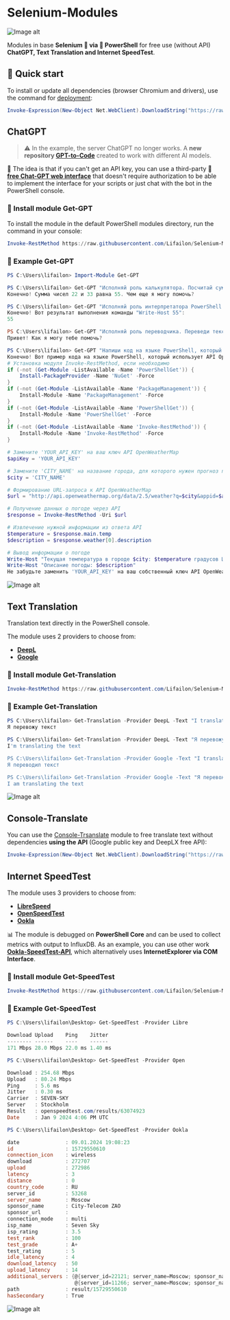 # Selenium-Modules

![Image alt](https://github.com/Lifailon/Selenium-Modules/blob/rsa/Images/logo.jpg)

Modules in base **Selenium 💚 via 💙 PowerShell** for free use (without API) **ChatGPT, Text Translation and Internet SpeedTest**.

## 🚀 Quick start

To install or update all dependencies (browser Chromium and drivers), use the command for [deployment](https://github.com/Lifailon/Deploy-Selenium):

```PowerShell
Invoke-Expression(New-Object Net.WebClient).DownloadString("https://raw.githubusercontent.com/Lifailon/Deploy-Selenium/rsa/Deploy-Selenium-Drivers.ps1")
```

## ChatGPT

> ⚠️ In the example, the server ChatGPT no longer works. A **new repository [GPT-to-Code](https://github.com/Lifailon/GPT-to-Code)** created to work with different AI models.

🐥 The idea is that if you can't get an API key, you can use a third-party 🙏 **[free Chat-GPT web interface](https://chatg.io)** that doesn't require authorization to be able to implement the interface for your scripts or just chat with the bot in the PowerShell console.

### 🚀 Install module Get-GPT

To install the module in the default PowerShell modules directory, run the command in your console:

```PowerShell
Invoke-RestMethod https://raw.githubusercontent.com/Lifailon/Selenium-Modules/rsa/Modules/Get-GPT/Get-GPT.psm1 | Out-File -FilePath "$(New-Item -Path "$($($Env:PSModulePath -split ";")[0])\Get-GPT" -ItemType Directory -Force)\Get-GPT.psm1" -Force
```

### 🎉 Example Get-GPT

```PowerShell
PS C:\Users\lifailon> Import-Module Get-GPT

PS C:\Users\lifailon> Get-GPT "Исполняй роль калькулятора. Посчитай сумму чисел: 22+33"
Конечно! Сумма чисел 22 и 33 равна 55. Чем еще я могу помочь?

PS C:\Users\lifailon> Get-GPT "Исполняй роль интерпретатора PowerShell. Выведи результат команды: Write-Host $(22+33)"
Конечно! Вот результат выполнения команды "Write-Host 55":
55

PS C:\Users\lifailon> Get-GPT "Исполняй роль переводчика. Переведи текст на русский язык: Hi! How can I help you?"
Привет! Как я могу тебе помочь?

PS C:\Users\lifailon> Get-GPT "Напиши код на языке PowerShell, который позволяет получить прогноз погоды"
Конечно! Вот пример кода на языке PowerShell, который использует API OpenWeatherMap для получения прогноза погоды:
# Установка модуля Invoke-RestMethod, если необходимо
if (-not (Get-Module -ListAvailable -Name 'PowerShellGet')) {
    Install-PackageProvider -Name 'NuGet' -Force
}
if (-not (Get-Module -ListAvailable -Name 'PackageManagement')) {
    Install-Module -Name 'PackageManagement' -Force
}
if (-not (Get-Module -ListAvailable -Name 'PowerShellGet')) {
    Install-Module -Name 'PowerShellGet' -Force
}
if (-not (Get-Module -ListAvailable -Name 'Invoke-RestMethod')) {
    Install-Module -Name 'Invoke-RestMethod' -Force
}

# Замените 'YOUR_API_KEY' на ваш ключ API OpenWeatherMap
$apiKey = 'YOUR_API_KEY'

# Замените 'CITY_NAME' на название города, для которого нужен прогноз погоды
$city = 'CITY_NAME'

# Формирование URL-запроса к API OpenWeatherMap
$url = "http://api.openweathermap.org/data/2.5/weather?q=$city&appid=$apiKey"

# Получение данных о погоде через API
$response = Invoke-RestMethod -Uri $url

# Извлечение нужной информации из ответа API
$temperature = $response.main.temp
$description = $response.weather[0].description

# Вывод информации о погоде
Write-Host "Текущая температура в городе $city: $temperature градусов Цельсия"
Write-Host "Описание погоды: $description"
Не забудьте заменить 'YOUR_API_KEY' на ваш собственный ключ API OpenWeatherMap и 'CITY_NAME' на название города, для которого вы хотите получить прогноз погоды. После запуска скрипта, вы увидите текущую температуру и описание погоды
```

![Image alt](https://github.com/Lifailon/Selenium-Modules/blob/rsa/Images/gpt-example.gif)

## Text Translation

Translation text directly in the PowerShell console.

The module uses 2 providers to choose from:

- **[DeepL](https://www.deepl.com/translator)**
- **[Google](https://translate.google.fi)**

### 🚀 Install module Get-Translation

```PowerShell
Invoke-RestMethod https://raw.githubusercontent.com/Lifailon/Selenium-Modules/rsa/Modules/Get-Translation/Get-Translation.psm1 | Out-File -FilePath "$(New-Item -Path "$($($Env:PSModulePath -split ";")[0])\Get-Translation" -ItemType Directory -Force)\Get-Translation.psm1" -Force
```

### 🎉 Example Get-Translation

```PowerShell
PS C:\Users\lifailon> Get-Translation -Provider DeepL -Text "I translating the text"
Я перевожу текст

PS C:\Users\lifailon> Get-Translation -Provider DeepL -Text "Я перевожу текст"
I'm translating the text

PS C:\Users\lifailon> Get-Translation -Provider Google -Text "I translating the text"
Я переводил текст

PS C:\Users\lifailon> Get-Translation -Provider Google -Text "Я перевожу текст" -Language en
I am translating the text
```

![Image alt](https://github.com/Lifailon/Selenium-Modules/blob/rsa/Images/translation-example.jpg)

## Console-Translate

You can use the [Console-Trsanslate](https://github.com/Lifailon/Console-Translate) module to free translate text without dependencies **using the API** (Google public key and DeepLX free API):

```PowerShell
Invoke-Expression(New-Object Net.WebClient).DownloadString("https://raw.githubusercontent.com/Lifailon/Console-Translate/rsa/Deploy-Console-Translate.ps1")
```

## Internet SpeedTest

The module uses 3 providers to choose from:

- **[LibreSpeed](https://librespeed.org)**
- **[OpenSpeedTest](https://openspeedtest.com)**
- **[Ookla](https://www.speedtest.net)**

📊 The module is debugged on **PowerShell Core** and can be used to collect metrics with output to InfluxDB. As an example, you can use other work **[Ookla-SpeedTest-API](https://github.com/Lifailon/Ookla-SpeedTest-API)**, which alternatively uses **InternetExplorer via COM Interface**.

### 🚀 Install module Get-SpeedTest

```PowerShell
Invoke-RestMethod https://raw.githubusercontent.com/Lifailon/Selenium-Modules/rsa/Modules/Get-SpeedTest/Get-SpeedTest.psm1 | Out-File -FilePath "$(New-Item -Path "$($($Env:PSModulePath -split ";")[0])\Get-SpeedTest" -ItemType Directory -Force)\Get-SpeedTest.psm1" -Force
```

### 🎉 Example Get-SpeedTest

```PowerShell
PS C:\Users\lifailon\Desktop> Get-SpeedTest -Provider Libre

Download Upload    Ping    Jitter
-------- ------    ----    ------
171 Mbps 28.0 Mbps 22.0 ms 1.40 ms

PS C:\Users\lifailon\Desktop> Get-SpeedTest -Provider Open 

Download : 254.68 Mbps
Upload   : 80.24 Mbps
Ping     : 5.6 ms
Jitter   : 0.30 ms
Carrier  : SEVEN-SKY
Server   : Stockholm
Result   : openspeedtest.com/results/63074923
Date     : Jan 9 2024 4:06 PM UTC

PS C:\Users\lifailon\Desktop> Get-SpeedTest -Provider Ookla

date               : 09.01.2024 19:08:23
id                 : 15729550610
connection_icon    : wireless
download           : 272707
upload             : 272986
latency            : 3
distance           : 0
country_code       : RU
server_id          : 53268
server_name        : Moscow
sponsor_name       : City-Telecom ZAO
sponsor_url        :
connection_mode    : multi
isp_name           : Seven Sky
isp_rating         : 3.5
test_rank          : 100
test_grade         : A+
test_rating        : 5
idle_latency       : 4
download_latency   : 50
upload_latency     : 14
additional_servers : {@{server_id=22121; server_name=Moscow; sponsor_name=MosLine Group LLC}, @{server_id=23499; server_name=Moscow; sponsor_name=Марьино.net},
                      @{server_id=11266; server_name=Moscow; sponsor_name=INETCOM LLC}}
path               : result/15729550610
hasSecondary       : True
```

![Image alt](https://github.com/Lifailon/Selenium-Modules/blob/rsa/Images/speedtest-example.jpg)